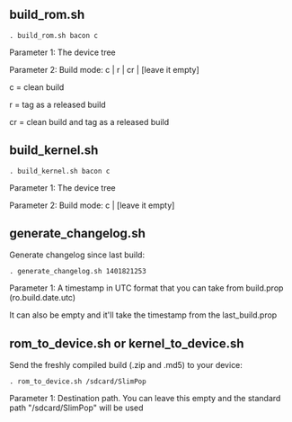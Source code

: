 build_rom.sh
---------

	. build_rom.sh bacon c

Parameter 1: The device tree

Parameter 2: Build mode: c | r | cr | [leave it empty]

c = clean build

r = tag as a released build

cr = clean build and tag as a released build


build_kernel.sh
----------------

	. build_kernel.sh bacon c

Parameter 1: The device tree

Parameter 2: Build mode: c | [leave it empty]


generate_changelog.sh
---------------------

Generate changelog since last build:

	. generate_changelog.sh 1401821253
	
Parameter 1: A timestamp in UTC format that you can take from build.prop (ro.build.date.utc)

It can also be empty and it'll take the timestamp from the last_build.prop


rom_to_device.sh or kernel_to_device.sh
---------------------

Send the freshly compiled build (.zip and .md5) to your device:

	. rom_to_device.sh /sdcard/SlimPop
	
Parameter 1: Destination path. You can leave this empty and the standard path "/sdcard/SlimPop" will be used
